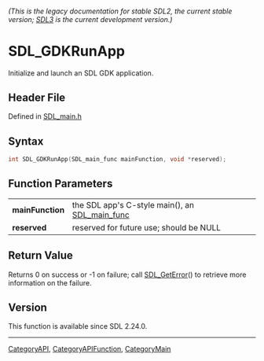 ###### (This is the legacy documentation for stable SDL2, the current stable version; [SDL3](https://wiki.libsdl.org/SDL3/) is the current development version.)
# SDL_GDKRunApp

Initialize and launch an SDL GDK application.

## Header File

Defined in [SDL_main.h](https://github.com/libsdl-org/SDL/blob/SDL2/include/SDL_main.h)

## Syntax

```c
int SDL_GDKRunApp(SDL_main_func mainFunction, void *reserved);

```

## Function Parameters

|                      |                                                                 |
| -------------------- | --------------------------------------------------------------- |
| **mainFunction**     | the SDL app's C-style main(), an [SDL_main_func](SDL_main_func) |
| **reserved**         | reserved for future use; should be NULL                         |

## Return Value

Returns 0 on success or -1 on failure; call [SDL_GetError](SDL_GetError)()
to retrieve more information on the failure.

## Version

This function is available since SDL 2.24.0.

----
[CategoryAPI](CategoryAPI), [CategoryAPIFunction](CategoryAPIFunction), [CategoryMain](CategoryMain)

